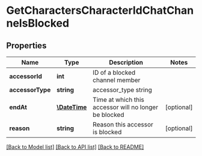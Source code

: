 # GetCharactersCharacterIdChatChannelsBlocked

## Properties
Name | Type | Description | Notes
------------ | ------------- | ------------- | -------------
**accessorId** | **int** | ID of a blocked channel member | 
**accessorType** | **string** | accessor_type string | 
**endAt** | [**\DateTime**](\DateTime.md) | Time at which this accessor will no longer be blocked | [optional] 
**reason** | **string** | Reason this accessor is blocked | [optional] 

[[Back to Model list]](../README.md#documentation-for-models) [[Back to API list]](../README.md#documentation-for-api-endpoints) [[Back to README]](../README.md)


